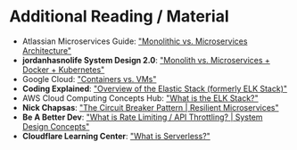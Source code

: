# Additional Reading / Material

- Atlassian Microservices Guide: ["Monolithic vs. Microservices Architecture"](https://www.atlassian.com/microservices/microservices-architecture/microservices-vs-monolith#:~:text=A%20monolithic%20architecture%20is%20a%20singular%2C%20large%20computing%20network%20with,of%20the%20service%2Dside%20interface.)
- **jordanhasnolife System Design 2.0**: ["Monolith vs. Microservices + Docker + Kubernetes"](https://www.youtube.com/watch?v=kDHb99gTByU&list=PLjTveVh7FakLdTmm42TMxbN8PvVn5g4KJ&index=60)
- Google Cloud: ["Containers vs. VMs"](https://cloud.google.com/discover/containers-vs-vms)
- **Coding Explained**: ["Overview of the Elastic Stack (formerly ELK Stack)"](https://www.youtube.com/watch?v=Hqn5p67uev4)
- AWS Cloud Computing Concepts Hub: ["What is the ELK Stack?"](https://aws.amazon.com/what-is/elk-stack/)
- **Nick Chapsas**: ["The Circuit Breaker Pattern | Resilient Microservices"](https://www.youtube.com/watch?v=5_Bt_OEg0no)
- **Be A Better Dev**: ["What is Rate Limiting / API Throttling? | System Design Concepts"](https://www.youtube.com/watch?v=9CIjoWPwAhU)
- **Cloudflare Learning Center**: ["What is Serverless?"](https://www.cloudflare.com/learning/serverless/what-is-serverless/)
